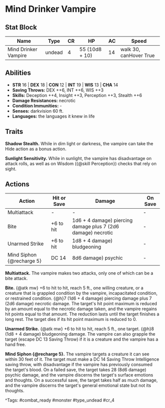 # Mind Drinker Vampire

## Stat Block

| Name | Type | CR | HP | AC | Speed |
|------|------|----|----|----|-------|
| Mind Drinker Vampire | undead | 4 | 55 (10d8 + 10) | 14 | walk 30, canHover True |

## Abilities

- **STR** 16 | **DEX** 18 | **CON** 12 | **INT** 19 | **WIS** 13 | **CHA** 14
- **Saving Throws:** DEX ++6, INT ++6, WIS ++3  
- **Skills:** Deception ++4, Insight ++3, Perception ++3, Stealth ++6  
- **Damage Resistances:** necrotic  
- **Condition Immunities:** -  
- **Senses:** darkvision 60 ft.  
- **Languages:** the languages it knew in life

## Traits

**Shadow Stealth.** While in dim light or darkness, the vampire can take the Hide action as a bonus action.

**Sunlight Sensitivity.** While in sunlight, the vampire has disadvantage on attack rolls, as well as on Wisdom ({@skill Perception}) checks that rely on sight.


## Actions

| Action | Hit or Save | Damage | On Save |
|--------|--------------|--------|----------|
| Multiattack | - | - | - |
| Bite | +6 to hit | 1d6 + 4 damage) piercing damage plus 7 (2d6 damage) necrotic | - |
| Unarmed Strike | +6 to hit | 1d8 + 4 damage) bludgeoning | - |
| Mind Siphon {@recharge 5} | DC 14 | 8d6 damage) psychic | - |

**Multiattack.** The vampire makes two attacks, only one of which can be a bite attack.

**Bite.** {@atk mw} +6 to hit to hit, reach 5 ft., one willing creature, or a creature that is grappled condition by the vampire, incapacitated condition, or restrained condition. {@h}7 (1d6 + 4 damage) piercing damage plus 7 (2d6 damage) necrotic damage. The target's hit point maximum is reduced by an amount equal to the necrotic damage taken, and the vampire regains hit points equal to that amount. The reduction lasts until the target finishes a long rest. The target dies if its hit point maximum is reduced to 0.

**Unarmed Strike.** {@atk mw} +6 to hit to hit, reach 5 ft., one target. {@h}8 (1d8 + 4 damage) bludgeoning damage. The vampire can also grapple the target (escape DC 13 Saving Throw) if it is a creature and the vampire has a hand free.

**Mind Siphon {@recharge 5}.** The vampire targets a creature it can see within 30 feet of it. The target must make a DC 14 Saving Throw Intelligence saving throw, with disadvantage if the vampire has previously consumed the target's blood. On a failed save, the target takes 28 (8d6 damage) psychic damage, and the vampire discerns the target's surface emotions and thoughts. On a successful save, the target takes half as much damage, and the vampire discerns the target's general emotional state but not its thoughts.


^Tags: #combat_ready #monster #type_undead #cr_4